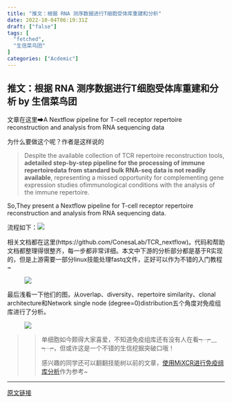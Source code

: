 ```yaml
---
title: "推文：根据 RNA 测序数据进行T细胞受体库重建和分析"
date: 2022-10-04T06:19:31Z
draft: ["false"]
tags: [
  "fetched",
  "生信菜鸟团"
]
categories: ["Acdemic"]
---
```

推文：根据 RNA 测序数据进行T细胞受体库重建和分析 by 生信菜鸟团
------
<div><section data-tool="mdnice编辑器" data-website="https://www.mdnice.com"><p data-tool="mdnice编辑器">文章在这里➡A Nextflow pipeline for T-cell receptor repertoire reconstruction and analysis from RNA sequencing data</p><p data-tool="mdnice编辑器">为什么要做这个呢？作者是这样说的</p><blockquote data-tool="mdnice编辑器"><p>Despite the available collection of TCR repertoire reconstruction tools, <strong>adetailed step-by-step pipeline for the processing of immune repertoiredata from standard bulk RNA-seq data is not readily available</strong>, representing a missed opportunity for complementing gene expression studies ofimmunological conditions with the analysis of the immune repertoire.</p></blockquote><p data-tool="mdnice编辑器">So,They present a Nextflow pipeline for T-cell receptor repertoire reconstruction and analysis from RNA sequencing data.</p><p data-tool="mdnice编辑器">流程如下：<img data-ratio="1.1257777777777778" data-src="https://mmbiz.qpic.cn/mmbiz_png/iaRJcrq2Los99DWkggYTh1c8cHARj6nx62hh14v3qE4Q7q3WkCY43CUc3ic7VVqUvYDJwcsK3ZfRCmllNAJyicnibg/640?wx_fmt=png" data-type="png" data-w="2250" src="https://mmbiz.qpic.cn/mmbiz_png/iaRJcrq2Los99DWkggYTh1c8cHARj6nx62hh14v3qE4Q7q3WkCY43CUc3ic7VVqUvYDJwcsK3ZfRCmllNAJyicnibg/640?wx_fmt=png"></p><p data-tool="mdnice编辑器">相关文档都在这里(https://github.com/ConesaLab/TCR_nextflow)。代码和帮助文档都整理得很整齐，每一步都非常详细。本文中下游的分析部分都是基于R实现的，但是上游需要一部分linux技能处理fastq文件，正好可以作为不错的入门教程~</p><figure data-tool="mdnice编辑器"><img data-ratio="0.8731527093596059" data-src="https://mmbiz.qpic.cn/mmbiz_png/iaRJcrq2Los99DWkggYTh1c8cHARj6nx6dicV4ic8LHVJ7Oqk3MricgeGRKC5zquLwyX2opZdkfUKdLnVGR1Huy5kw/640?wx_fmt=png" data-type="png" data-w="812" src="https://mmbiz.qpic.cn/mmbiz_png/iaRJcrq2Los99DWkggYTh1c8cHARj6nx6dicV4ic8LHVJ7Oqk3MricgeGRKC5zquLwyX2opZdkfUKdLnVGR1Huy5kw/640?wx_fmt=png"></figure><p data-tool="mdnice编辑器">最后浅看一下他们的图，从overlap、diversity、repertoire similarity、clonal architecture和Network single node (degree=0)distribution五个角度对免疫组库进行了分析。</p><figure data-tool="mdnice编辑器"><img data-ratio="1.4015503875968993" data-src="https://mmbiz.qpic.cn/mmbiz_png/iaRJcrq2Los99DWkggYTh1c8cHARj6nx6GdMxOVfpiaCFHfcQoQWzmkX1ibD4Pba0x7ASwQwCGLJ7NficYicGYclfjQ/640?wx_fmt=png" data-type="png" data-w="645" src="https://mmbiz.qpic.cn/mmbiz_png/iaRJcrq2Los99DWkggYTh1c8cHARj6nx6GdMxOVfpiaCFHfcQoQWzmkX1ibD4Pba0x7ASwQwCGLJ7NficYicGYclfjQ/640?wx_fmt=png"></figure><blockquote data-tool="mdnice编辑器"><blockquote><p>单细胞如今颇得大家喜爱，不知道免疫组库还有没有人在看┭┮﹏┭┮，但或许这是一个不错的生信挖掘突破口哦！</p><p>感兴趣的同学还可以翻翻技能树以前的文章，<a target="_blank" href="http://mp.weixin.qq.com/s?__biz=MzAxMDkxODM1Ng==&amp;mid=2247494148&amp;idx=2&amp;sn=d898de844f3d15a21906b6b5da11740d&amp;chksm=9b4baabfac3c23a9ab07f9877b201bfaa0dddab188fd7caeea985b1234ddb8523024f8ffcaa9&amp;scene=21#wechat_redirect" textvalue="使用MiXCR进行免疫组库分析" linktype="text" imgurl="" imgdata="null" data-itemshowtype="0" tab="innerlink" data-linktype="2">使用MiXCR进行免疫组库分析</a>作为参考~</p></blockquote></blockquote></section></div>  
<hr>
<a href="https://mp.weixin.qq.com/s/qg01zt-MU9xo3bsnDHPTKg",target="_blank" rel="noopener noreferrer">原文链接</a>
